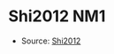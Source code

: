 <a name="material" />

# Shi2012 NM1
<script type="application/ld+json">
  {
    "@context": "https://schema.org/",
    "@type": "ChemicalSubstance",
    "http://purl.org/dc/terms/conformsTo":
      {
        "@type": "CreativeWork",
        "@id": "https://bioschemas.org/profiles/ChemicalSubstance/0.4-RELEASE/"
      },
    "@id": "https://egonw.github.io/nanowiki/nanowiki141.html#material",
    "name": "Shi2012 NM1",
    "sameAs": "http://127.0.0.1/mediawiki/index.php/Special:URIResolver/Shi2012_NM1"
  }
</script>


* Source: [Shi2012](http://127.0.0.1/mediawiki/index.php/Special:URIResolver/Shi2012)
